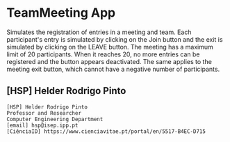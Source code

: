 # TeamMeeting App

Simulates the registration of entries in a meeting and team.
Each participant's entry is simulated by clicking on the Join button and the exit is simulated by clicking on the LEAVE button.
The meeting has a maximum limit of 20 participants. When it reaches 20, no more entries can be registered and the button appears deactivated. The same applies to the meeting exit button, which cannot have a negative number of participants.

## [HSP] Helder Rodrigo Pinto 

    [HSP] Helder Rodrigo Pinto
    Professor and Researcher
    Computer Engineering Department
    [email] hsp@isep.ipp.pt
    [CiênciaID] https://www.cienciavitae.pt/portal/en/5517-B4EC-D715